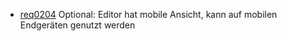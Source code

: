 * [req0204](req0204.md) Optional: Editor hat mobile Ansicht, kann auf mobilen Endgeräten genutzt werden
